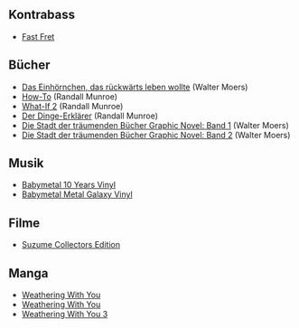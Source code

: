 ## Kontrabass

- [Fast Fret](https://www.thomann.de/de/ghs_fast_fret.htm)

## Bücher

- [Das Einhörnchen, das rückwärts leben wollte](https://www.thalia.de/shop/home/artikeldetails/A1072610416) (Walter Moers)
- [How-To](https://www.thalia.de/shop/home/artikeldetails/A1060451766) (Randall Munroe)
- [What-If 2](https://www.thalia.de/shop/home/artikeldetails/A1063116899) (Randall Munroe)
- [Der Dinge-Erklärer](https://www.thalia.de/shop/home/artikeldetails/A1060451792) (Randall Munroe)
- [Die Stadt der träumenden Bücher Graphic Novel: Band 1](https://www.penguin.de/Buch/Die-Stadt-der-Traeumenden-Buecher-Comic-/Walter-Moers/Penguin/e568049.rhd) (Walter Moers)
- [Die Stadt der träumenden Bücher Graphic Novel: Band 2](https://www.penguin.de/Buch/Die-Stadt-der-Traeumenden-Buecher-Comic-/Walter-Moers/Penguin/e586682.rhd) (Walter Moers)

## Musik

- [Babymetal 10 Years Vinyl](https://www.amazon.de/10-BABYMETAL-YEARS-Gatefold-Vinyl/dp/B08TYTXCB2/ref=sr_1_1?__mk_de_DE=%C3%85M%C3%85%C5%BD%C3%95%C3%91&crid=2FHW862VSWSTE&dib=eyJ2IjoiMSJ9.K8poLAI04sqc2g5g5bcu1lCR7mYlfy8MXigXaROAKITsq-TGGeCeDLeiwiIXeVguZeMtYi_WqS5aBk32akX62uwoVazWEpiWbmVJ28R7NPW3opxEhab_E5FHiei-j0hovrUscxzaKZztBbHSvS5WnLdXn2_SdWrCv_PiQkXWU2wi9QYKJ7wTlZAXgG4fvxKWR8I9-h1OOmRXvm6QT--zHBjYMB-30eBrloIXY72KPNU.FJvHqxHVou5_SFAKVGuobpFWDdscd9rFDDqYbURCO20&dib_tag=se&keywords=babymetal+10+years+vinyl&qid=1728490872&sprefix=babymetal+10+years+vin%2Caps%2C448&sr=8-1)
- [Babymetal Metal Galaxy Vinyl](https://www.amazon.de/BABYMETAL-Metal-Galaxy-Vinyl-LP/dp/B07TKLRY9B/ref=tmm_vnl_swatch_0?_encoding=UTF8&dib_tag=se&dib=eyJ2IjoiMSJ9.yac-da4v7nEXHyelsIpsnnlC8ZJAY6TwuxpBgBmFVWXgxkxnLJzPzbUoVn5gr0URecABuHnsXo5DfP8is_yU-dsvgzuGk8elsxUihDsRArqscbxKLP-ROn0JctqsXeocF2b6m1l6ybUWGYcNId2-lJTm9XC5oevlKhdUwsbLEhLL_BsR2MQ8MS7jl3yPQS2wtzbEAIewmYZcgFkW-F1w3k7A2ciek9o-Bft6W7FMzCs.7y9yFUbdNpVax4SfrGFOpMKI6X9hszhuOe1j0x9aX0E&qid=1728490919&sr=8-1)

## Filme

- [Suzume Collectors Edition](https://www.amazon.de/Suzume-Movie-Blu-ray-DVD-Collectors/dp/B0CQJSMJ3J/ref=sr_1_2?crid=3EI9VT7693GQ0&dib=eyJ2IjoiMSJ9.Fkd3VKKjpbbUFZsbwHOrlsKJpDzykkXDnuzy6xkJMpMni7S61ktYIwxiL6MotQ_vQ1hD1g02IUsAOHbH0E5i4j2r0BfvN8geUTmG0zYSmzk6pvojpoJoxPyzfJSiY7M4tEEkTVlLovecFxhWYI4TVnP3lChwlAoCMRG7ardln1J3mlZr8huZAsM8EsDsE_SlCtKCgyoJQ5g-tvVevRwkK-YMoTUpeG798_HHSAezi6s.1BqP3ERakkcXbHz-GOZ0kp7yU_5jhsT5gBacne04pCI&dib_tag=se&keywords=suzume+blu+ray+steelbook&qid=1728491620&sprefix=suzume+blu+ray%2Caps%2C355&sr=8-2)

## Manga

- [Weathering With You](https://www.amazon.de/Weathering-You-01-Makoto-Shinkai/dp/3770427068/ref=sr_1_1?crid=106ABMP6WRRZ0&dib=eyJ2IjoiMSJ9.QaSqGjFONh4US8E4Lur-AwIzydx9IGLZeasPJalQICRQLbiCvDRHEanzYiGy3zTy58ChJuxjIMtUiL3eXlyMUZSe-sYNisPuekwfa03XiQ-0aocQuiI2GptuH6knb8JwNCxyv9mLuITPMRi-y0-l6ZJGblbYfLcsNjVGF89X8JiTifbzWvtP9DniATQ0zUkcpjUy5w2xD3B0Ud4iOAcudQADvaILMwcLmkhJdq2hpQI.ADIQ95OaAKeQk_dBCtj4kfwXIeXV7n8APVV5v6tfpo0&dib_tag=se&keywords=weathering+with+you+manga&qid=1728491713&sprefix=waethering+with%2Caps%2C377&sr=8-1)
- [Weathering With You](https://www.amazon.de/Weathering-You-02-Makoto-Shinkai/dp/3770427076/ref=sr_1_2?crid=106ABMP6WRRZ0&dib=eyJ2IjoiMSJ9.QaSqGjFONh4US8E4Lur-AwIzydx9IGLZeasPJalQICRQLbiCvDRHEanzYiGy3zTy58ChJuxjIMtUiL3eXlyMUZSe-sYNisPuekwfa03XiQ-0aocQuiI2GptuH6knb8JwNCxyv9mLuITPMRi-y0-l6ZJGblbYfLcsNjVGF89X8JiTifbzWvtP9DniATQ0zUkcpjUy5w2xD3B0Ud4iOAcudQADvaILMwcLmkhJdq2hpQI.ADIQ95OaAKeQk_dBCtj4kfwXIeXV7n8APVV5v6tfpo0&dib_tag=se&keywords=weathering+with+you+manga&qid=1728491713&sprefix=waethering+with%2Caps%2C377&sr=8-2)
- [Weathering With You 3](https://www.amazon.de/Weathering-You-03-Makoto-Shinkai/dp/3770441591/ref=sr_1_3?crid=106ABMP6WRRZ0&dib=eyJ2IjoiMSJ9.QaSqGjFONh4US8E4Lur-AwIzydx9IGLZeasPJalQICRQLbiCvDRHEanzYiGy3zTy58ChJuxjIMtUiL3eXlyMUZSe-sYNisPuekwfa03XiQ-0aocQuiI2GptuH6knb8JwNCxyv9mLuITPMRi-y0-l6ZJGblbYfLcsNjVGF89X8JiTifbzWvtP9DniATQ0zUkcpjUy5w2xD3B0Ud4iOAcudQADvaILMwcLmkhJdq2hpQI.ADIQ95OaAKeQk_dBCtj4kfwXIeXV7n8APVV5v6tfpo0&dib_tag=se&keywords=weathering+with+you+manga&qid=1728491713&sprefix=waethering+with%2Caps%2C377&sr=8-3)
